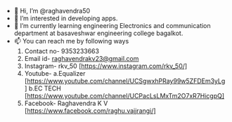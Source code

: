 - 👋 Hi, I’m @raghavendra50
- 👀 I’m interested in developing apps.
- 🌱 I’m currently learning engineering Electronics and communication department at basaveshwar engineering college bagalkot.
- 📫 You can reach me by following ways
     1. Contact no- 9353233663
     2. Email id- raghavendrakv23@gmail.com
     3. Instagram- rkv_50 [https://www.instagram.com/rkv_50/]
     4. Youtube- a.Equalizer [https://www.youtube.com/channel/UCSgwxhPRay99w5ZFDEm3yLg]
                 b.EC TECH [https://www.youtube.com/channel/UCPacLsLMxTm2O7xR7HicgpQ]
     5. Facebook- Raghavendra K V [https://www.facebook.com/raghu.vajjrangi/]

<!---
raghavendra50/raghavendra50 is a ✨ special ✨ repository because its `README.md` (this file) appears on your GitHub profile.
You can click the Preview link to take a look at your changes.
--->
